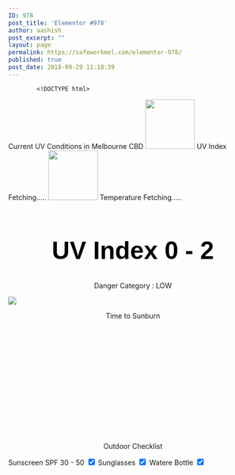 ```yaml
---
ID: 978
post_title: 'Elementor #978'
author: aashish
post_excerpt: ""
layout: page
permalink: https://safeworkmel.com/elementor-978/
published: true
post_date: 2018-09-29 11:18:39
---
```

<!-- wp:fl-builder/layout /-->		
			<!DOCTYPE html>
<html>
<head>
    <meta charset="utf-8" />
</head>
<body>
    <style>
        .uvIndexInfo {
            color: white;
            font-family: Tahoma;
        }
        .uvSuggestion {
            font-family: Calibri;
            font-size: 30px;
            font-weight: bolder;
            color: black;
        }
        .button {
            background-color: #4CAF50; /* Green */
            border: none;
            color: white;
            padding: 15px 32px;
            text-align: center;
            text-decoration: none;
            display: inline-block;
            font-size: 25px;
            margin: 4px 2px;
            cursor: pointer;
            -webkit-transition-duration: 0.4s; /* Safari */
            transition-duration: 0.4s;
        }
        .button1 {
            box-shadow: 0 8px 16px 0 rgba(0,0,0,0.2), 0 6px 20px 0 rgba(0,0,0,0.19);
        }
        .uvIndex02Gradient {
            background: #24C6DC; /* fallback for old browsers */
            background: -webkit-linear-gradient(to right, #514A9D, #24C6DC); /* Chrome 10-25, Safari 5.1-6 */
            background: linear-gradient(to right, #514A9D, #24C6DC); /* W3C, IE 10+/ Edge, Firefox 16+, Chrome 26+, Opera 12+, Safari 7+ */
        }
        .uvIndex35Gradient {
            background: #F09819; /* fallback for old browsers */
            background: -webkit-linear-gradient(to bottom, #EDDE5D, #F09819); /* Chrome 10-25, Safari 5.1-6 */
            background: linear-gradient(to bottom, #EDDE5D, #F09819); /* W3C, IE 10+/ Edge, Firefox 16+, Chrome 26+, Opera 12+, Safari 7+ */
        }
        .uvIndex68Gradient {
            background: #FDC830; /* fallback for old browsers */
            background: -webkit-linear-gradient(to right, #F37335, #FDC830); /* Chrome 10-25, Safari 5.1-6 */
            background: linear-gradient(to right, #F37335, #FDC830); /* W3C, IE 10+/ Edge, Firefox 16+, Chrome 26+, Opera 12+, Safari 7+ */
        }
        .uvIndex910Gradient {
            background: #FF416C; /* fallback for old browsers */
            background: -webkit-linear-gradient(to bottom, #FF4B2B, #FF416C); /* Chrome 10-25, Safari 5.1-6 */
            background: linear-gradient(to bottom, #FF4B2B, #FF416C); /* W3C, IE 10+/ Edge, Firefox 16+, Chrome 26+, Opera 12+, Safari 7+ */
        }
        .uvIndex11Gradient {
            background: #F00000; /* fallback for old browsers */
            background: -webkit-linear-gradient(to bottom, #DC281E, #F00000); /* Chrome 10-25, Safari 5.1-6 */
            background: linear-gradient(to bottom, #DC281E, #F00000); /* W3C, IE 10+/ Edge, Firefox 16+, Chrome 26+, Opera 12+, Safari 7+ */
        }
        .container {
            display: block;
            position: relative;
            padding-left: 35px;
            margin-bottom: 12px;
            cursor: pointer;
            font-size: 22px;
            -webkit-user-select: none;
            -moz-user-select: none;
            -ms-user-select: none;
            user-select: none;
        }
            /* Hide the browser's default checkbox */
            .container input {
                position: absolute;
                opacity: 0;
                cursor: pointer;
            }
        /* Create a custom checkbox */
        .checkmark {
            position: absolute;
            top: 0;
            left: 0;
            height: 25px;
            width: 25px;
            background-color: #eee;
        }
        /* On mouse-over, add a grey background color */
        .container:hover input ~ .checkmark {
            background-color: #ccc;
        }
        /* When the checkbox is checked, add a blue background */
        .container input:checked ~ .checkmark {
            background-color: #2196F3;
        }
        /* Create the checkmark/indicator (hidden when not checked) */
        .checkmark:after {
            content: "";
            position: absolute;
            display: none;
        }
        /* Show the checkmark when checked */
        .container input:checked ~ .checkmark:after {
            display: block;
        }
        /* Style the checkmark/indicator */
        .container .checkmark:after {
            left: 9px;
            top: 5px;
            width: 5px;
            height: 10px;
            border: solid white;
            border-width: 0 3px 3px 0;
            -webkit-transform: rotate(45deg);
            -ms-transform: rotate(45deg);
            transform: rotate(45deg);
        }
    </style>
    Current UV Conditions in Melbourne CBD
                        <img src="https://farm2.staticflickr.com/1970/31086594348_aee6f546be_m.jpg" style="height:100px;width:100px" />
                         UV Index 
                         Fetching..... 
                        <img src="https://farm2.staticflickr.com/1924/43147124940_e5e7338912_o.png" style="height:100px;width:100px" />
                         Temperature 
                         Fetching..... 
        <h1 style="font-family:Arial;color:black;font-weight:900;font-size:50px;text-align:center">UV Index 0 - 2</h1>
                <p style="text-align: center;">Danger Category : LOW</p>
                <img src="https://farm2.staticflickr.com/1940/43165946350_8d278d7d94.jpg" style="width:auto" />
                <p style="text-align: center;">Time to Sunburn</p>
                    <h1 style="font-family:Tahoma;font-size:80px;text-align:center;font-weight:bolder;padding-top:80px"><time></time></h1>
                    <!--<button id="start">start</button>
                 <button id="stop">stop</button>
                  <button id="clear">clear</button>-->
                <p style="text-align: center;">Outdoor Checklist</p>
                    <label>
                        Sunscreen SPF 30 - 50
                        <input type="checkbox" checked="checked">
                    </label>
                    <label>
                        Sunglasses
                        <input type="checkbox" checked="checked">
                    </label>
                    <label>
                        Watere Bottle
                        <input type="checkbox" checked="checked">
                    </label>
</body>
</html>